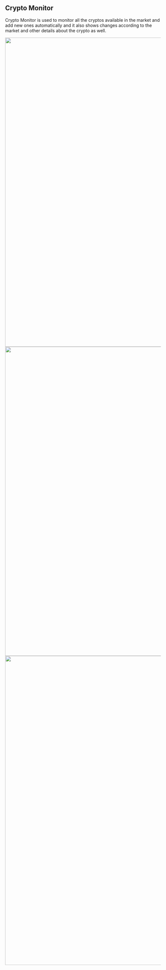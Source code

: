 ## Crypto Monitor
<p>Crypto Monitor is used to monitor all the cryptos available in the market and add new ones automatically and it also shows changes according to the market and other details about the crypto as well.</p>
<img src="https://user-images.githubusercontent.com/60298946/161436990-efc306f5-f7e2-4b73-b1de-d9a26349a7a4.png" width="1000">
<img src="https://user-images.githubusercontent.com/60298946/161437193-78b94581-3c0f-4f7d-a7a6-c843b76c84c2.png" width="1000">
<img src="https://user-images.githubusercontent.com/60298946/161437333-e9ba2de8-e8fd-4ada-8e68-c18964f48663.png" width="1000">
